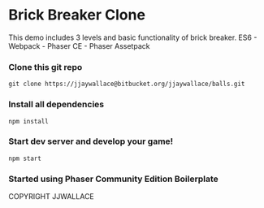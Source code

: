 # Brick Breaker Clone #

This demo includes 3 levels and basic functionality of brick breaker.
ES6 - Webpack - Phaser CE - Phaser Assetpack

### Clone this git repo
`git clone https://jjaywallace@bitbucket.org/jjaywallace/balls.git`

### Install all dependencies
`npm install`

### Start dev server and develop your game!
`npm start`

### Started using Phaser Community Edition Boilerplate ##

COPYRIGHT JJWALLACE
